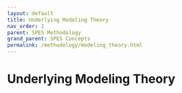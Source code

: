 ```yaml
---
layout: default
title: Underlying Modeling Theory
nav_order: 2
parent: SPES Methodology
grand_parent: SPES Concepts
permalink: /methodology/modeling_theory.html
---
```

# Underlying Modeling Theory

